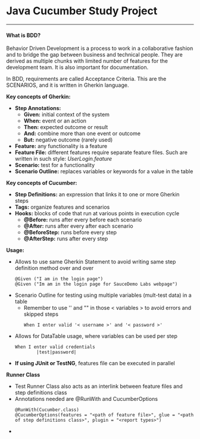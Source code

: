 # Java Cucumber Study Project


---
#### What is BDD?
Behavior Driven Development is a process to work in a collaborative fashion and to bridge the gap between business and technical people.
They are derived as multiple chunks with limited number of features for the development team. It is also important for documentation.

In BDD, requirements are called Acceptance Criteria. This are the SCENARIOS, and it is written in Gherkin language.

**Key concepts of Gherkin:**

- **Step Annotations:**
    - **Given:** initial context of the system
    - **When:** event or an action
    - **Then:** expected outcome or result
    - **And:** combine more than one event or outcome
    - **But:** negative outcome (rarely used)   
- **Feature:** any functionality is a feature
- **Feature File:** different features require separate feature files. Such are written in such style: _UserLogin.feature_
- **Scenario:** test for a functionality  
- **Scenario Outline:** replaces variables or keywords for a value in the table

**Key concepts of Cucumber:**

- **Step Definitions:** an expression that links it to one or more Gherkin steps
- **Tags:** organize features and scenarios
- **Hooks:** blocks of code that run at various points in execution cycle
    - **@Before:** runs after every before each scenario
    - **@After:** runs after every after each scenario
    - **@BeforeStep:** runs before every step
    - **@AfterStep:** runs after every step

**Usage:**
- Allows to use same Gherkin Statement to avoid writing same step definition method over and over
    ~~~
    @Given ("I am in the login page")
    @Given ("Im am in the login page for SauceDemo Labs webpage")
    ~~~
- Scenario Outline for testing using multiple variables (mult-test data) in a table
    - Remember to use '' and "" in those < variables > to avoid errors and skipped steps
        ~~~
        When I enter valid '< username >' and '< password >'
        ~~~
- Allows for DataTable usage, where variables can be used per step
    ~~~~
    When I enter valid credentials
            |test|password|
    ~~~~
- **If using JUnit or TestNG**, features file can be executed in parallel

**Runner Class**
- Test Runner Class also acts as an interlink between feature files and step definitions class
- Annotations needed are @RunWith and CucumberOptions
    ~~~
    @RunWith(Cucumber.class)
    @CucumberOptions(features = "<path of feature file>", glue = "<path of step definitions class>", plugin = "<report types>")
    ~~~
- 
